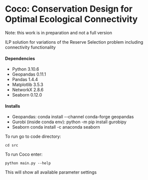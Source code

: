# Coco: Conservation Design for Optimal Ecological Connectivity
Note: this work is in preparation and not a full version

ILP solution for variations of the Reserve Selection problem including connectivity functionality

#### Dependencies
* Python 3.10.6
* Geopandas 0.11.1
* Pandas 1.4.4
* Matplotlib 3.5.3
* NetworkX 2.8.6
* Seaborn 0.12.0

#### Installs
* Geopandas:
conda install --channel conda-forge geopandas
* Gurobi (inside conda env):
python -m pip install gurobipy
* Seaborn
conda install -c anaconda seaborn

To run go to code directory:
```
cd src
```
To run Coco enter:
```
python main.py --help
```
This will show all available parameter settings
